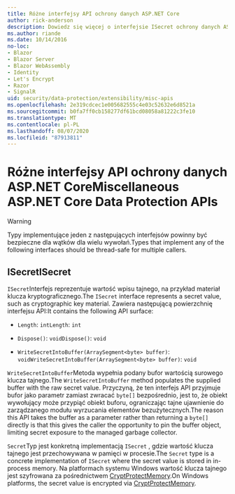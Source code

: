 ```yaml
---
title: Różne interfejsy API ochrony danych ASP.NET Core
author: rick-anderson
description: Dowiedz się więcej o interfejsie ISecret ochrony danych ASP.NET Core.
ms.author: riande
ms.date: 10/14/2016
no-loc:
- Blazor
- Blazor Server
- Blazor WebAssembly
- Identity
- Let's Encrypt
- Razor
- SignalR
uid: security/data-protection/extensibility/misc-apis
ms.openlocfilehash: 2e319cdcec1e005682555c4e03c52632e6d8521a
ms.sourcegitcommit: b0fa7ff0cb158277df61bcd08058a81222c3fe10
ms.translationtype: MT
ms.contentlocale: pl-PL
ms.lasthandoff: 08/07/2020
ms.locfileid: "87913811"
---
```

# <a name="miscellaneous-aspnet-core-data-protection-apis"></a><span data-ttu-id="b885f-103">Różne interfejsy API ochrony danych ASP.NET Core</span><span class="sxs-lookup"><span data-stu-id="b885f-103">Miscellaneous ASP.NET Core Data Protection APIs</span></span>

<a name="data-protection-extensibility-mics-apis"></a>

>[!WARNING]
> <span data-ttu-id="b885f-104">Typy implementujące jeden z następujących interfejsów powinny być bezpieczne dla wątków dla wielu wywołań.</span><span class="sxs-lookup"><span data-stu-id="b885f-104">Types that implement any of the following interfaces should be thread-safe for multiple callers.</span></span>

## <a name="isecret"></a><span data-ttu-id="b885f-105">ISecret</span><span class="sxs-lookup"><span data-stu-id="b885f-105">ISecret</span></span>

<span data-ttu-id="b885f-106">`ISecret`Interfejs reprezentuje wartość wpisu tajnego, na przykład materiał klucza kryptograficznego.</span><span class="sxs-lookup"><span data-stu-id="b885f-106">The `ISecret` interface represents a secret value, such as cryptographic key material.</span></span> <span data-ttu-id="b885f-107">Zawiera następującą powierzchnię interfejsu API:</span><span class="sxs-lookup"><span data-stu-id="b885f-107">It contains the following API surface:</span></span>

* <span data-ttu-id="b885f-108">`Length`: `int`</span><span class="sxs-lookup"><span data-stu-id="b885f-108">`Length`: `int`</span></span>

* <span data-ttu-id="b885f-109">`Dispose()`: `void`</span><span class="sxs-lookup"><span data-stu-id="b885f-109">`Dispose()`: `void`</span></span>

* <span data-ttu-id="b885f-110">`WriteSecretIntoBuffer(ArraySegment<byte> buffer)`: `void`</span><span class="sxs-lookup"><span data-stu-id="b885f-110">`WriteSecretIntoBuffer(ArraySegment<byte> buffer)`: `void`</span></span>

<span data-ttu-id="b885f-111">`WriteSecretIntoBuffer`Metoda wypełnia podany bufor wartością surowego klucza tajnego.</span><span class="sxs-lookup"><span data-stu-id="b885f-111">The `WriteSecretIntoBuffer` method populates the supplied buffer with the raw secret value.</span></span> <span data-ttu-id="b885f-112">Przyczyną, że ten interfejs API przyjmuje bufor jako parametr zamiast zwracać `byte[]` bezpośrednio, jest to, że obiekt wywołujący może przypiąć obiekt buforu, ograniczając tajne ujawnienie do zarządzanego modułu wyrzucania elementów bezużytecznych.</span><span class="sxs-lookup"><span data-stu-id="b885f-112">The reason this API takes the buffer as a parameter rather than returning a `byte[]` directly is that this gives the caller the opportunity to pin the buffer object, limiting secret exposure to the managed garbage collector.</span></span>

<span data-ttu-id="b885f-113">`Secret`Typ jest konkretną implementacją `ISecret` , gdzie wartość klucza tajnego jest przechowywana w pamięci w procesie.</span><span class="sxs-lookup"><span data-stu-id="b885f-113">The `Secret` type is a concrete implementation of `ISecret` where the secret value is stored in in-process memory.</span></span> <span data-ttu-id="b885f-114">Na platformach systemu Windows wartość klucza tajnego jest szyfrowana za pośrednictwem [CryptProtectMemory](/windows/win32/api/dpapi/nf-dpapi-cryptprotectmemory).</span><span class="sxs-lookup"><span data-stu-id="b885f-114">On Windows platforms, the secret value is encrypted via [CryptProtectMemory](/windows/win32/api/dpapi/nf-dpapi-cryptprotectmemory).</span></span>
